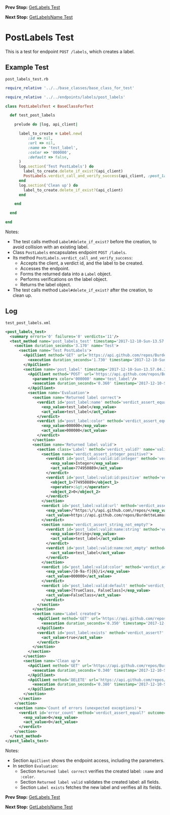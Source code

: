<!--- GENERATED FILE, DO NOT EDIT --->
**Prev Stop:** [GetLabels Test](./GetLabels.md#getlabels-test)

**Next Stop:** [GetLabelsName Test](./GetLabelsName.md#getlabelsname-test)


# PostLabels Test

This is a test for endpoint `POST /labels`, which creates a label.

## Example Test

<code>post_labels_test.rb</code>
```ruby
require_relative '../../base_classes/base_class_for_test'

require_relative '../../endpoints/labels/post_labels'

class PostLabelsTest < BaseClassForTest

  def test_post_labels

    prelude do |log, api_client|

      label_to_create = Label.new(
          :id => nil,
          :url => nil,
          :name => 'test_label',
          :color => '000000',
          :default => false,
      )
      log.section('Test PostLabels') do
        label_to_create.delete_if_exist?(api_client)
        PostLabels.verdict_call_and_verify_success(api_client, :post_label, label_to_create)
      end
      log.section('Clean up') do
        label_to_create.delete_if_exist?(api_client)
      end

    end

  end

end
```

Notes:

- The test calls method `Label#delete_if_exist?` before the creation, to avoid collision with an existing label.
- Class `PostLabels` encapsulates endpoint `POST /labels`.
- Its method `PostLabels.verdict_call_and_verify_success`:
  - Accepts the client, a verdict id, and the label to be created.
  - Accesses the endpoint.
  - Forms the returned data into a `Label` object.
  - Performs verifications on the label object.
  - Returns the label object.
- The test calls method `Label#delete_if_exist?` after the creation, to clean up.

## Log

<code>test_post_labels.xml</code>
```xml
<post_labels_test>
  <summary errors='0' failures='0' verdicts='11'/>
  <test_method name='post_labels_test' timestamp='2017-12-10-Sun-13.57.02.606'>
    <section duration_seconds='3.170' name='Test'>
      <section name='Test PostLabels'>
        <ApiClient method='GET' url='https://api.github.com/repos/BurdetteLamar/CrashDummy/labels/test_label'>
          <execution duration_seconds='1.730' timestamp='2017-12-10-Sun-13.57.02.616'/>
        </ApiClient>
        <section name='post_label' timestamp='2017-12-10-Sun-13.57.04.346'>
          <ApiClient method='POST' url='https://api.github.com/repos/BurdetteLamar/CrashDummy/labels'>
            <parameters color='000000' name='test_label'/>
            <execution duration_seconds='0.360' timestamp='2017-12-10-Sun-13.57.04.346'/>
          </ApiClient>
          <section name='Evaluation'>
            <section name='Returned label correct'>
              <verdict id='post_label:name' method='verdict_assert_equal?' outcome='passed' volatile='false'>
                <exp_value>test_label</exp_value>
                <act_value>test_label</act_value>
              </verdict>
              <verdict id='post_label:color' method='verdict_assert_equal?' outcome='passed' volatile='false'>
                <exp_value>000000</exp_value>
                <act_value>000000</act_value>
              </verdict>
            </section>
            <section name='Returned label valid'>
              <section class='Label' method='verdict_valid?' name='valid'>
                <section name='verdict_assert_integer_positive?'>
                  <verdict id='post_label:valid:id:integer' method='verdict_assert_kind_of?' outcome='passed' volatile='false'>
                    <exp_value>Integer</exp_value>
                    <act_value>774950889</act_value>
                  </verdict>
                  <verdict id='post_label:valid:id:positive' method='verdict_assert_operator?' outcome='passed' volatile='false'>
                    <object_1>774950889</object_1>
                    <operator>:&gt;</operator>
                    <object_2>0</object_2>
                  </verdict>
                </section>
                <verdict id='post_label:valid:url' method='verdict_assert_match?' outcome='passed' volatile='false'>
                  <exp_value>/^https:\/\/api.github.com\/repos/</exp_value>
                  <act_value>https://api.github.com/repos/BurdetteLamar/CrashDummy/labels/test_label</act_value>
                </verdict>
                <section name='verdict_assert_string_not_empty?'>
                  <verdict id='post_label:valid:name:string' method='verdict_assert_kind_of?' outcome='passed' volatile='false'>
                    <exp_value>String</exp_value>
                    <act_value>test_label</act_value>
                  </verdict>
                  <verdict id='post_label:valid:name:not_empty' method='verdict_refute_empty?' outcome='passed' volatile='false'>
                    <act_value>test_label</act_value>
                  </verdict>
                </section>
                <verdict id='post_label:valid:color' method='verdict_assert_match?' outcome='passed' volatile='false'>
                  <exp_value>/[0-9a-f]{6}/i</exp_value>
                  <act_value>000000</act_value>
                </verdict>
                <verdict id='post_label:valid:default' method='verdict_assert_includes?' outcome='passed' volatile='false'>
                  <exp_value>[TrueClass, FalseClass]</exp_value>
                  <act_value>FalseClass</act_value>
                </verdict>
              </section>
            </section>
            <section name='Label created'>
              <ApiClient method='GET' url='https://api.github.com/repos/BurdetteLamar/CrashDummy/labels/test_label'>
                <execution duration_seconds='0.350' timestamp='2017-12-10-Sun-13.57.04.706'/>
              </ApiClient>
              <verdict id='post_label:exists' method='verdict_assert?' outcome='passed' volatile='false'>
                <act_value>true</act_value>
              </verdict>
            </section>
          </section>
        </section>
        <section name='Clean up'>
          <ApiClient method='GET' url='https://api.github.com/repos/BurdetteLamar/CrashDummy/labels/test_label'>
            <execution duration_seconds='0.340' timestamp='2017-12-10-Sun-13.57.05.056'/>
          </ApiClient>
          <ApiClient method='DELETE' url='https://api.github.com/repos/BurdetteLamar/CrashDummy/labels/test_label'>
            <execution duration_seconds='0.380' timestamp='2017-12-10-Sun-13.57.05.396'/>
          </ApiClient>
        </section>
      </section>
    </section>
    <section name='Count of errors (unexpected exceptions)'>
      <verdict id='error_count' method='verdict_assert_equal?' outcome='passed' volatile='true'>
        <exp_value>0</exp_value>
        <act_value>0</act_value>
      </verdict>
    </section>
  </test_method>
</post_labels_test>
```

Notes:

- Section `ApiClient` shows the endpoint access, including the parameters.
- In section `Evaluation`:
  - Section `Returned label correct` verifies the created label: `:name` and `:color`.
  - Section `Returned label valid` validates the created label: all fields.
  - Section `Label exists` fetches the new label and verifies all its fields.

**Prev Stop:** [GetLabels Test](./GetLabels.md#getlabels-test)

**Next Stop:** [GetLabelsName Test](./GetLabelsName.md#getlabelsname-test)

